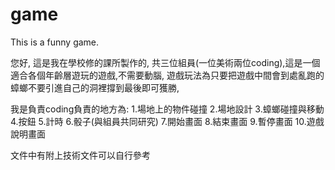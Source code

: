 # game
This is a funny game.

您好,
這是我在學校修的課所製作的,
共三位組員(一位美術兩位coding),這是一個適合各個年齡層遊玩的遊戲,不需要動腦,
遊戲玩法為只要把遊戲中間會到處亂跑的蟑螂不要引進自己的洞裡撐到最後即可獲勝,

我是負責coding負責的地方為:
1.場地上的物件碰撞
2.場地設計
3.蟑螂碰撞與移動
4.按鈕
5.計時
6.骰子(與組員共同研究)
7.開始畫面
8.結束畫面
9.暫停畫面
10.遊戲說明畫面

文件中有附上技術文件可以自行參考
